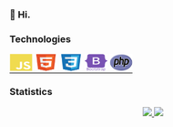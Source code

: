 ### 👋 Hi.

### Technologies

<div style="display: inline; border-bottom: 1px solid black ;">
    <img src="img/javascript.svg" height="30px" width = "40px"alt="JavaScript">
    <img src="img/html5-original.svg" height="30px" width = "40px"alt="HTML">
    <img src="img/css3-original.svg" height="30px" width = "40px"alt="CSS">
    <img src="img/bootstrap.svg" height="30px" width = "40px"alt="Bootstrap">
    <img src="img/new-php-logo.svg" height= "30px" width = "40px"alt="PHP">
</div>

### Statistics

<div align="center">
  <a href="https://github.com/developernutri">
  <img height="145em" src="https://github-readme-stats.vercel.app/api?username=developernutri&show_icons=true&theme=dark&include_all_commits=true&count_private=true"/>
  <img height="145em" src="https://github-readme-stats.vercel.app/api/top-langs/?username=developernutri&layout=compact&langs_count=7&theme=dark"/>
</div>

<!---
developernutri/developernutri is a ✨ special ✨ repository because its `README.md` (this file) appears on your GitHub profile.
You can click the Preview link to take a look at your changes.
--->

